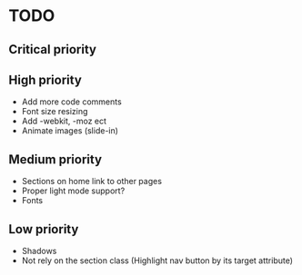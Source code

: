 # TODO

## Critical priority

## High priority
- Add more code comments
- Font size resizing
- Add -webkit, -moz ect
- Animate images (slide-in)

## Medium priority
- Sections on home link to other pages
- Proper light mode support?
- Fonts

## Low priority
- Shadows
- Not rely on the section class (Highlight nav button by its target attribute)
